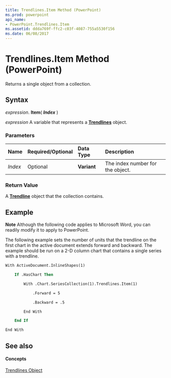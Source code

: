 ```yaml
---
title: Trendlines.Item Method (PowerPoint)
ms.prod: powerpoint
api_name:
- PowerPoint.Trendlines.Item
ms.assetid: ddda769f-ffc2-c03f-4087-755a5530f156
ms.date: 06/08/2017
---
```



# Trendlines.Item Method (PowerPoint)

Returns a single object from a collection.


## Syntax

 _expression_. **Item**( **_Index_** )

 _expression_ A variable that represents a **[Trendlines](PowerPoint.Trendlines.md)** object.


### Parameters



|**Name**|**Required/Optional**|**Data Type**|**Description**|
|:-----|:-----|:-----|:-----|
| _Index_|Optional|**Variant**|The index number for the object.|

### Return Value

A  **[Trendline](PowerPoint.Trendline.md)** object that the collection contains.


## Example




 **Note**  Although the following code applies to Microsoft Word, you can readily modify it to apply to PowerPoint.

The following example sets the number of units that the trendline on the first chart in the active document extends forward and backward. The example should be run on a 2-D column chart that contains a single series with a trendline.




```vb
With ActiveDocument.InlineShapes(1)

    If .HasChart Then

        With .Chart.SeriesCollection(1).Trendlines.Item(1)

            .Forward = 5

            .Backward = .5

        End With

    End If

End With
```


## See also


#### Concepts


[Trendlines Object](PowerPoint.Trendlines.md)

